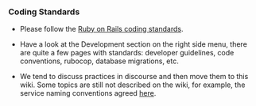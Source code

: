 ### Coding Standards
* Please follow the [Ruby on Rails coding standards](http://guides.rubyonrails.org/contributing_to_ruby_on_rails.html#follow-the-coding-conventions).

* Have a look at the Development section on the right side menu, there are quite a few pages with standards: developer guidelines, code conventions, rubocop, database migrations, etc.

* We tend to discuss practices in discourse and then move them to this wiki. Some topics are still not described on the wiki, for example, the service naming conventions agreed [here](https://community.openfoodnetwork.org/t/how-to-name-a-new-service-in-ofn/1530/7?u=luisramos0).
